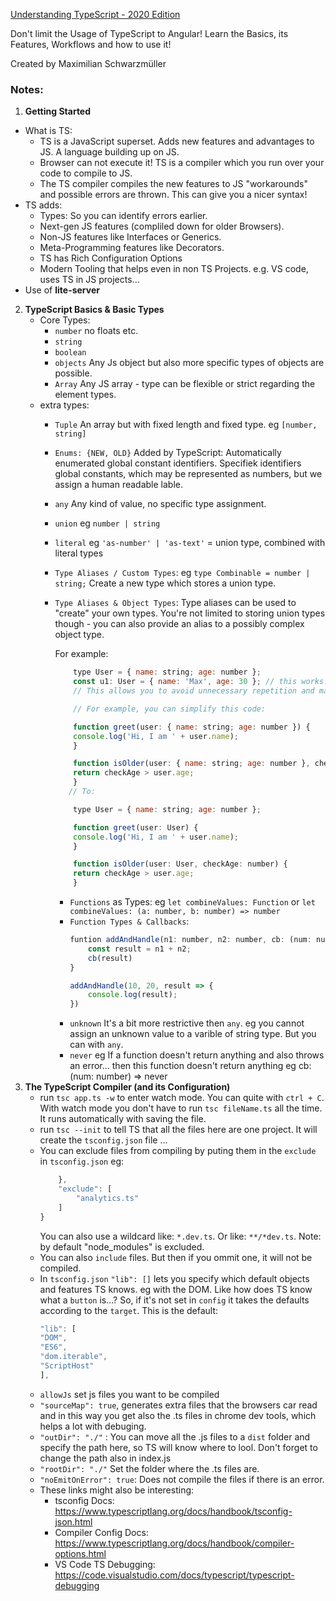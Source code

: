 [Understanding TypeScript - 2020 Edition](https://www.udemy.com/course/understanding-typescript/)

Don't limit the Usage of TypeScript to Angular! Learn the Basics, its Features, Workflows and how to use it!

Created by Maximilian Schwarzmüller

### Notes:

1. **Getting Started**
- What is TS:
  - TS is a JavaScript superset. Adds new features and advantages to JS. A language building up on JS.
  - Browser can not execute it! TS is a compiler which you run over your code to compile to JS.
  - The TS compiler compiles the new features to JS "workarounds" and possible errors are thrown. This can give you a nicer syntax!
- TS adds:
  - Types: So you can identify errors earlier.
  - Next-gen JS features (compliled down for older Browsers).
  - Non-JS features like Interfaces or Generics.
  - Meta-Programming features like Decorators.
  - TS has Rich Configuration Options
  - Modern Tooling that helps even in non TS Projects. e.g. VS code, uses TS in JS projects...
- Use of **lite-server**

2. **TypeScript Basics & Basic Types**
   - Core Types:
     - `number` no floats etc.
     - `string`
     - `boolean`
     - `objects` Any Js object but also more specific types of objects are possible.
     - `Array` Any JS array - type can be flexible or strict regarding the element types.
   - extra types:
     - `Tuple` An array but with fixed length and fixed type. eg `[number, string]`
     - `Enums: {NEW, OLD}` Added by TypeScript: Automatically enumerated global constant identifiers. Specifiek identifiers    global constants, which may be represented as numbers, but we assign a human readable lable.
     - `any` Any kind of value, no specific type assignment.
     - `union` eg `number | string`
     - `literal` eg `'as-number' | 'as-text'` = union type, combined with literal types
     - `Type Aliases / Custom Types`: eg `type Combinable = number | string;` Create a new type which stores a union type. 
     - `Type Aliases & Object Types`: Type aliases can be used to "create" your own types. You're not limited to storing       union types though - you can also provide an alias to a possibly complex object type.

       For example:

        ```js
            type User = { name: string; age: number };
            const u1: User = { name: 'Max', age: 30 }; // this works!
            // This allows you to avoid unnecessary repetition and manage types centrally.

            // For example, you can simplify this code:

            function greet(user: { name: string; age: number }) {
            console.log('Hi, I am ' + user.name);
            }

            function isOlder(user: { name: string; age: number }, checkAge: number) {
            return checkAge > user.age;
            }
           // To:

            type User = { name: string; age: number };

            function greet(user: User) {
            console.log('Hi, I am ' + user.name);
            }

            function isOlder(user: User, checkAge: number) {
            return checkAge > user.age;
            }
        ```
        - `Functions` as Types: eg `let combineValues: Function` or `let combineValues: (a: number, b: number) => number`
        - `Function Types & Callbacks`: 
            ```js 
            funtion addAndHandle(n1: number, n2: number, cb: (num: number) => void) {
                const result = n1 + n2;
                cb(result)
            }

            addAndHandle(10, 20, result => {
                console.log(result);
            })
            ```
        - `unknown` It's a bit more restrictive then `any`. eg you cannot assign an unknown value to a varible of string type. But you can with `any`. 
        - `never` eg If a function doesn't return anything and also throws an error... then this function doesn't return anything eg cb: (num: number) => never 
3. **The TypeScript Compiler (and its Configuration)**
    - run `tsc app.ts -w` to enter watch mode. You can quite with `ctrl + C`. With watch mode you don't have to run `tsc fileName.ts` all the time. It runs automatically with saving the file.
    - run `tsc --init` to tell TS that all the files here are one project. It will create the  `tsconfig.json` file ...
    - You can exclude files from compiling by puting them in the `exclude` in `tsconfig.json` 
      eg:
        ```js
            },
            "exclude": [
                "analytics.ts"
            ]
        }
        ```
        You can also use a wildcard like: `*.dev.ts`. Or like: `**/*dev.ts`. Note: by default "node_modules" is excluded.
    - You can also `include` files. But then if you ommit one, it will not be compiled.
    - In `tsconfig.json` `"lib": []` lets you specify which default objects and features TS knows. eg with the DOM. Like how does TS know what a  `button` is...? So, if it's not set in `config` it takes the defaults according to the `target`.
    This is the default:
        ```js
        "lib": [
        "DOM",
        "ES6",
        "dom.iterable",
        "ScriptHost"
        ], 
        ```
    - `allowJs` set js files you want to be compiled
    - `"sourceMap": true`, generates extra files that the browsers car read and in this way you get also the .ts files in chrome dev tools, which helps a lot with debuging.
    - `"outDir": "./"` : You can move all the .js files to a `dist` folder and specify the path here, so TS will know where to lool. Don't forget to change the path also in index.js
    - `"rootDir": "./"` Set the folder where the .ts files are.
    - `"noEmitOnError": true`: Does not compile the files if there is an error.
    - These links might also be interesting:
        - tsconfig Docs: https://www.typescriptlang.org/docs/handbook/tsconfig-json.html
        - Compiler Config Docs: https://www.typescriptlang.org/docs/handbook/compiler-options.html
        - VS Code TS Debugging: https://code.visualstudio.com/docs/typescript/typescript-debugging    

